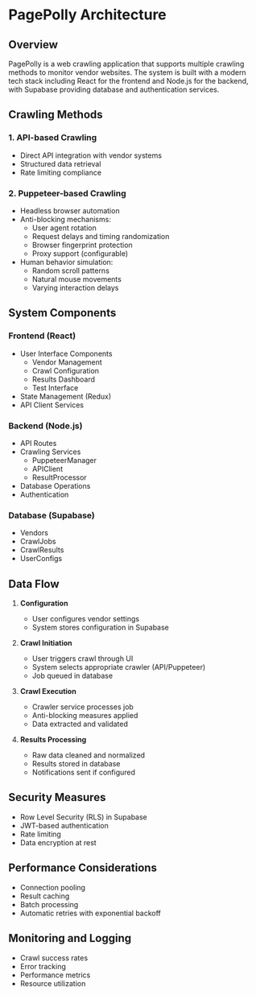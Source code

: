 # PagePolly Architecture

## Overview
PagePolly is a web crawling application that supports multiple crawling methods to monitor vendor websites. The system is built with a modern tech stack including React for the frontend and Node.js for the backend, with Supabase providing database and authentication services.

## Crawling Methods

### 1. API-based Crawling
- Direct API integration with vendor systems
- Structured data retrieval
- Rate limiting compliance

### 2. Puppeteer-based Crawling
- Headless browser automation
- Anti-blocking mechanisms:
  - User agent rotation
  - Request delays and timing randomization
  - Browser fingerprint protection
  - Proxy support (configurable)
- Human behavior simulation:
  - Random scroll patterns
  - Natural mouse movements
  - Varying interaction delays

## System Components

### Frontend (React)
- User Interface Components
  - Vendor Management
  - Crawl Configuration
  - Results Dashboard
  - Test Interface
- State Management (Redux)
- API Client Services

### Backend (Node.js)
- API Routes
- Crawling Services
  - PuppeteerManager
  - APIClient
  - ResultProcessor
- Database Operations
- Authentication

### Database (Supabase)
- Vendors
- CrawlJobs
- CrawlResults
- UserConfigs

## Data Flow

1. **Configuration**
   - User configures vendor settings
   - System stores configuration in Supabase

2. **Crawl Initiation**
   - User triggers crawl through UI
   - System selects appropriate crawler (API/Puppeteer)
   - Job queued in database

3. **Crawl Execution**
   - Crawler service processes job
   - Anti-blocking measures applied
   - Data extracted and validated

4. **Results Processing**
   - Raw data cleaned and normalized
   - Results stored in database
   - Notifications sent if configured

## Security Measures

- Row Level Security (RLS) in Supabase
- JWT-based authentication
- Rate limiting
- Data encryption at rest

## Performance Considerations

- Connection pooling
- Result caching
- Batch processing
- Automatic retries with exponential backoff

## Monitoring and Logging

- Crawl success rates
- Error tracking
- Performance metrics
- Resource utilization
